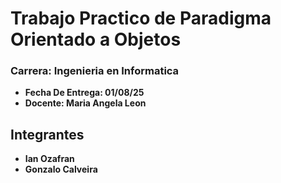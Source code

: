 # Trabajo Practico de Paradigma Orientado a Objetos

### Carrera: Ingenieria en Informatica
- **Fecha De Entrega: 01/08/25**
- **Docente: Maria Angela Leon**

## Integrantes
- **Ian Ozafran**
- **Gonzalo Calveira**

  
